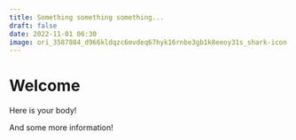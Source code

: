 ```yaml
---
title: Something something something...
draft: false
date: 2022-11-01 06:30
image: ori_3587884_d966kldqzc6mvdeq67hyk16rnbe3gb1k8eeoy31s_shark-icon.jpg
---
```

# Welcome

Here is your body!

And some more information!
